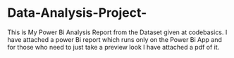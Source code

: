 # Data-Analysis-Project-
This is My Power Bi Analysis Report from the Dataset given at codebasics.
I have attached a power Bi report which runs only on the Power Bi App and for those who need to just take a preview look I have attached a pdf of it.

